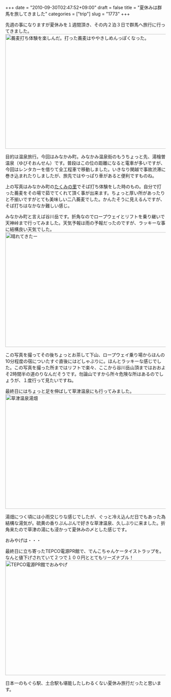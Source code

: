 +++
date = "2010-09-30T02:47:52+09:00"
draft = false
title = "夏休みは群馬を旅してきました"
categories = ["trip"]
slug = "1773"
+++

先週の事になりますが夏休みを１週間頂き、その内２泊３日で群馬へ旅行に行ってきました。
<a href="http://www.flickr.com/photos/keruru/5013248129/" title="蕎麦打ち体験を楽しんだ。打った蕎麦はややきしめんっぽくなった。 by けるる, on Flickr"><img src="http://farm5.static.flickr.com/4105/5013248129_0e85d7c58e_z.jpg" width="640" height="360" alt="蕎麦打ち体験を楽しんだ。打った蕎麦はややきしめんっぽくなった。" /></a>

目的は温泉旅行。今回はみなかみ町。みなかみ温泉街のもうちょっと先、湯檜曽温泉（ゆびそおんせん）です。普段はこの位の距離になると電車が多いですが、今回はレンタカーを借りて全工程車で移動しました。いきなり関越で事故渋滞に巻き込まれたりしましたが、旅先ではやっぱり車があると便利ですものね。

上の写真はみなかみ町の<a href="http://www.takuminosato.or.jp/">たくみの里</a>でそば打ち体験をした時のもの。自分で打った蕎麦をその場で茹でてくれて頂く事が出来ます。ちょっと厚い所があったりと不揃いですがとても美味しい二八蕎麦でした。かんたそうに見えるんですが、そば打ちはなかなか難しい感じ。

みなかみ町と言えば谷川岳です。折角なのでロープウェイとリフトを乗り継いで天神峠まで行ってみました。天気予報は雨の予報だったのですが、ラッキーな事に結構良い天気でした。
<a href="http://www.flickr.com/photos/keruru/5014202960/" title="晴れてきたー by けるる, on Flickr"><img src="http://farm5.static.flickr.com/4146/5014202960_d3ff1b9185_z.jpg" width="640" height="360" alt="晴れてきたー" /></a>

この写真を撮ってその後ちょっとお茶して下山、ロープウェイ乗り場からほんの10分程度の宿についたすぐ直後にはどしゃぶりに。ほんとラッキーな感じでした。この写真を撮った所まではリフトで楽々、ここから谷川岳山頂まではおおよそ2時間半の道のりなんだそうです。勿論山ですから所々危険な所はあるのでしょうが、１度行って見たいですね。

最終日にはちょっと足を伸ばして草津温泉にも行ってみました。
<a href="http://www.flickr.com/photos/keruru/5016533815/" title="草津温泉湯畑 by けるる, on Flickr"><img src="http://farm5.static.flickr.com/4091/5016533815_e81dce6a2b_z.jpg" width="640" height="360" alt="草津温泉湯畑" /></a>

湯畑につく頃には小雨交じりな感じでしたが、ぐっと冷え込んだ日でもあった為結構な湯気が。硫黄の香りぷんぷんで好きな草津温泉、久しぶりに来ました。折角来たので草津の湯にも浸かって夏休みの〆とした感じです。

おみやげは・・・

最終日に立ち寄ったTEPCO電源PR館で、でんこちゃんケータイストラップを。なんと値下げされていて２つで１００円ととてもリーズナブル！
<a href="http://www.flickr.com/photos/keruru/5015998085/" title="TEPCO電源PR館でおみやげ by けるる, on Flickr"><img src="http://farm5.static.flickr.com/4133/5015998085_4a7e5050d1_z.jpg" width="640" height="360" alt="TEPCO電源PR館でおみやげ" /></a>

日本一のもぐら駅、土合駅も堪能したしわるくない夏休み旅行だったと思います。
